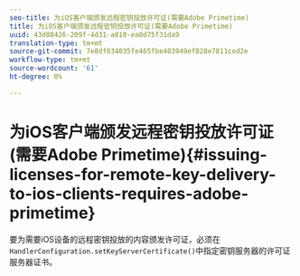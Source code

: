 ```yaml
---
seo-title: 为iOS客户端颁发远程密钥投放许可证(需要Adobe Primetime)
title: 为iOS客户端颁发远程密钥投放许可证(需要Adobe Primetime)
uuid: 43d88426-209f-4d31-a810-ea8d75f31da9
translation-type: tm+mt
source-git-commit: 7e8df034035fe465fbe403949ef828e7811ced2e
workflow-type: tm+mt
source-wordcount: '61'
ht-degree: 0%

---
```



# 为iOS客户端颁发远程密钥投放许可证(需要Adobe Primetime){#issuing-licenses-for-remote-key-delivery-to-ios-clients-requires-adobe-primetime}

要为需要iOS设备的远程密钥投放的内容颁发许可证，必须在`HandlerConfiguration.setKeyServerCertificate()`中指定密钥服务器的许可证服务器证书。
